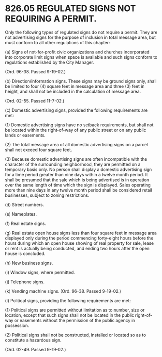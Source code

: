 826.05 REGULATED SIGNS NOT REQUIRING A PERMIT.
==============================================

Only the following types of regulated signs do not require a permit.
They are not advertising signs for the purpose of inclusion in total
message area, but must conform to all other regulations of this chapter:

​(a) Signs of not-for-profit civic organizations and churches
incorporated into corporate limit signs when space is available and such
signs conform to regulations established by the City Manager.

(Ord. 96-38. Passed 9-19-02.)

​(b) Direction/information signs. These signs may be ground signs only,
shall be limited to four (4) square feet in message area and three (3)
feet in height, and shall not be included in the calculation of message
area.

(Ord. 02-55. Passed 11-7-02.)

​(c) Domestic advertising signs, provided the following requirements are
met:

​(1) Domestic advertising signs have no setback requirements, but shall
not be located within the right-of-way of any public street or on any
public lands or easements.

​(2) The total message area of all domestic advertising signs on a
parcel shall not exceed four square feet.

​(3) Because domestic advertising signs are often incompatible with the
character of the surrounding neighborhood, they are permitted on a
temporary basis only. No person shall display a domestic advertising
sign for a time period greater than nine days within a twelve month
period. It shall be presumed that the sale which is being advertised is
in operation over the same length of time which the sign is displayed.
Sales operating more than nine days in any twelve month period shall be
considered retail businesses, subject to zoning restrictions.

​(d) Street numbers.

​(e) Nameplates.

​(f) Real estate signs.

​(g) Real estate open house signs less than four square feet in message
area displayed only during the period commencing forty-eight hours
before the hours during which an open house showing of real property for
sale, lease or rent is actually being conducted, and ending two hours
after the open house is concluded.

​(h) New business signs.

​(i) Window signs, where permitted.

​(j) Telephone signs.

​(k) Vending machine signs. (Ord. 96-38. Passed 9-19-02.)

​(l) Political signs, providing the following requirements are met:

​(1) Political signs are permitted without limitation as to number, size
or location, except that such signs shall not be located in the public
right-of-way or easements without the permission of the public agency in
possession.

​(2) Political signs shall not be constructed, installed or located so
as to constitute a hazardous sign.

(Ord. 02-49. Passed 9-19-02.)
